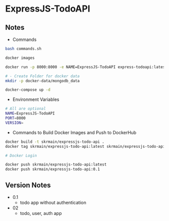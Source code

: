 # ExpressJS-TodoAPI

## Notes

- Commands

```sh
bash commands.sh

docker images

docker run -p 8000:8000 -e NAME=ExpressJS-TodoAPI express-todoapi:latest

# - Create Folder for docker data
mkdir -p docker-data/mongodb_data

docker-compose up -d
```

- Environment Variables

```sh
# All are optional
NAME=ExpressJS-TodoAPI
PORT=8000
VERSION=
```

- Commands to Build Docker Images and Push to DockerHub

```sh
docker build -t skrmain/expressjs-todo-api .
docker tag skrmain/expressjs-todo-api:latest skrmain/expressjs-todo-api:0.1

# Docker Login

docker push skrmain/expressjs-todo-api:latest
docker push skrmain/expressjs-todo-api:0.1
```

## Version Notes

- 0.1
  - todo app without authentication
- 02
  - todo, user, auth app
